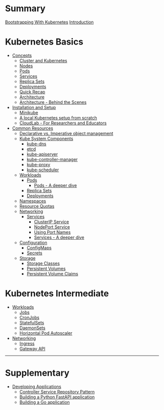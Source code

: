 # Summary
[Bootstrapping With Kubernetes](./cover/cover.md)
[Introduction](./chapter-0/chapter_0.md)

# Kubernetes Basics

- [Concepts](./chapter-1/chapter_1.md)
    - [Cluster and Kubernetes](./chapter-1/cluster.md)
    - [Nodes](./chapter-1/nodes.md)
    - [Pods](./chapter-1/pods.md)
    - [Services](./chapter-1/services.md)
    - [Replica Sets](./chapter-1/replica_sets.md)
    - [Deployments](./chapter-1/deployments.md)
    - [Quick Recap](./chapter-1/quick_recap.md)
    - [Architecture](./chapter-1/architecture.md)
    - [Architecture - Behind the Scenes](./chapter-1/architecture_bts.md)
- [Installation and Setup](./chapter-2/chapter_2.md)
    - [Minikube](./chapter-2/minikube.md)
    - [A local Kubernetes setup from scratch](./chapter-2/local_k8s_setup.md)
    - [CloudLab - For Researchers and Educators](./chapter-2/cloudlab.md)
- [Common Resources](./chapter-3/chapter_3.md)
    - [Declarative vs. Imperative object management](./chapter-3/declarative_vs_imperative.md)
    - [Kube System Components](./chapter-3/kube_system_components.md)
        - [kube-dns](./chapter-3/kube-system/kube-dns.md)
        - [etcd](./chapter-3/kube-system/etcd.md)
        - [kube-apiserver](./chapter-3/kube-system/kube-apiserver.md)
        - [kube-controller-manager](./chapter-3/kube-system/kube-controller-manager.md)
        - [kube-proxy](./chapter-3/kube-system/kube-proxy.md)
        - [kube-scheduler](./chapter-3/kube-system/kube-scheduler.md)
    - [Workloads](./chapter-3/workloads.md)
        - [Pods](./chapter-3/pods.md)
            - [Pods - A deeper dive](./chapter-3/pods_deeper_dive.md)
        - [Replica Sets](./chapter-3/replica_sets.md)
        - [Deployments](./chapter-3/deployments.md)
    - [Namespaces](./chapter-3/namespaces.md)
    - [Resource Quotas](./chapter-3/resource_quota.md)
    - [Networking](./chapter-3/networking.md)
        - [Services](./chapter-3/services.md)
            - [ClusterIP Service](./chapter-3/services/clusterip.md)
            - [NodePort Service](./chapter-3/services/nodeport.md)
            - [Using Port Names](./chapter-3/services/port_names.md)
            - [Services - A deeper dive](./chapter-3/services/services_deeper_dive.md)
    - [Configuration]()
        - [ConfigMaps]()
        - [Secrets]()
    - [Storage]()
        - [Storage Classes]()
        - [Persistent Volumes]()
        - [Persistent Volume Claims]()

# Kubernetes Intermediate

- [Workloads]()
    - [Jobs]()
    - [CronJobs]()
    - [StatefulSets]()
    - [DaemonSets]()
    - [Horizontal Pod Autoscaler]()
- [Networking]()
    - [Ingress]() 
    - [Gateway API]()
<!-- - [Access Control]()
    - [RBAC]()
    - [Service Accounts]()
- [Fault Tolerance]()
    - [Liveness and Readiness Probes]()
    - [Pod Disruption Budgets]()
- [Monitoring and Logging]()
    - [Metrics Server]()
    - [Prometheus]()
    - [Grafana]()
    - [Elasticsearch]()
    - [Fluentd]()
    - [Kibana]() -->
 
<!-- # Advanced Usage I:  

- [Custom Resource Definitions]()
- [Operators]() 
- [Helm]() 

-->

<!-- 

# Advanced Usage II:

# Service Mesh
    ## Istio

# Serverless
    ## Knative

# MLOps
    ## Kubeflow
    ## MLflow

# Observability and Monitoring
    ## Prometheus
    ## OpenTelemetry
    ## Grafana

# Event-Driven Architecture
    ## Kafka
    ## TriggerMesh
-->

---

# Supplementary

- [Developing Applications](./supplementary/developing-applications/developing_applications.md)
    - [Controller Service Repository Pattern](./supplementary/developing-applications/controller_service_repository_pattern.md)
    - [Building a Python FastAPI application](./supplementary/developing-applications/building_fastapi_app.md)
    - [Building a Go application]()

